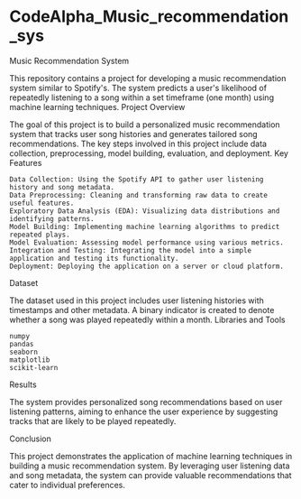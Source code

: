 # CodeAlpha_Music_recommendation_sys

Music Recommendation System

This repository contains a project for developing a music recommendation system similar to Spotify's. The system predicts a user's likelihood of repeatedly listening to a song within a set timeframe (one month) using machine learning techniques.
Project Overview

The goal of this project is to build a personalized music recommendation system that tracks user song histories and generates tailored song recommendations. The key steps involved in this project include data collection, preprocessing, model building, evaluation, and deployment.
Key Features

    Data Collection: Using the Spotify API to gather user listening history and song metadata.
    Data Preprocessing: Cleaning and transforming raw data to create useful features.
    Exploratory Data Analysis (EDA): Visualizing data distributions and identifying patterns.
    Model Building: Implementing machine learning algorithms to predict repeated plays.
    Model Evaluation: Assessing model performance using various metrics.
    Integration and Testing: Integrating the model into a simple application and testing its functionality.
    Deployment: Deploying the application on a server or cloud platform.

Dataset

The dataset used in this project includes user listening histories with timestamps and other metadata. A binary indicator is created to denote whether a song was played repeatedly within a month.
Libraries and Tools

    numpy
    pandas
    seaborn
    matplotlib
    scikit-learn
    
Results

The system provides personalized song recommendations based on user listening patterns, aiming to enhance the user experience by suggesting tracks that are likely to be played repeatedly.

Conclusion

This project demonstrates the application of machine learning techniques in building a music recommendation system. By leveraging user listening data and song metadata, the system can provide valuable recommendations that cater to individual preferences.
